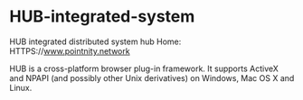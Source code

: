 # HUB-integrated-system
HUB integrated distributed system
hub
Home: HTTPS://www.pointnity.network

HUB is a cross-platform browser plug-in framework. It supports ActiveX and NPAPI (and possibly other Unix derivatives) on Windows, Mac OS X and Linux.
